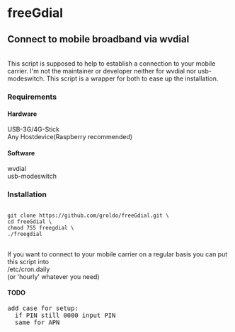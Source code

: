 # freeGdial

<h2>Connect to mobile broadband via wvdial</h2><br>
This script is supposed to help to establish a connection to your mobile carrier.
I'm not the maintainer or developer neither for wvdial nor usb-modeswitch.
This script is a wrapper for both to ease up the installation.

<h3>Requirements</h3>
<h4>Hardware</h4>
USB-3G/4G-Stick
<br>
Any Hostdevice(Raspberry recommended)

<h4>Software</h4>
wvdial
<br>
usb-modeswitch

<h3>Installation</h3>
<pre>
<code>
git clone https://github.com/groldo/freeGdial.git \
cd freeGdial \
chmod 755 freegdial \
./freegdial
</code>
</pre>
If you want to connect to your mobile carrier on a regular basis you can put this script into 
<br>
/etc/cron.daily
<br>
(or 'hourly' whatever you need)


<h4>TODO</h4>
<pre>
add case for setup:
  if PIN still 0000 input PIN
  same for APN
</pre>
